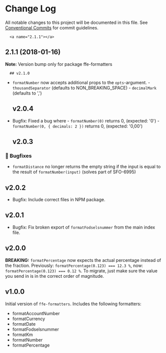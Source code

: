 # Change Log

All notable changes to this project will be documented in this file.
See [Conventional Commits](https://conventionalcommits.org) for commit guidelines.

      <a name="2.1.1"></a>

## 2.1.1 (2018-01-16)

**Note:** Version bump only for package ffe-formatters

      ## v2.1.0

* `formatNumber` now accepts additional props to the `opts`-argument. - `thousandSeparator` (defaults to NON_BREAKING_SPACE) - `decimalMark` (defaults to ',')
  ## v2.0.4
* Bugfix: Fixed a bug where - `formatNumber(0)` returns 0, (expected: '0') - `formatNumber(0, { decimals: 2 })` returns 0, (expected: '0,00')
  ## v2.0.3

### 🐛 Bugfixes

* `formatDistance` no longer returns the empty string if the input is equal to
  the result of `formatNumber(input)` (solves part of SFO-6995)

## v2.0.2

* Bugfix: Include correct files in NPM package.

## v2.0.1

* Bugfix: Fix broken export of `formatFodselsnummer` from the main index file.

## v2.0.0

**BREAKING:** `formatPercentage` now expects the actual percentage instead of the fraction.
Previously: `formatPercentage(0.123) === 12.3 %`, now: `formatPercentage(0.123) === 0.12 %`.
To migrate, just make sure the value you send in is in the correct order of magnitude.

## v1.0.0

Initial version of `ffe-formatters`. Includes the following formatters:

* formatAccountNumber
* formatCurrency
* formatDate
* formatFodselsnummer
* formatKm
* formatNumber
* formatPercentage

